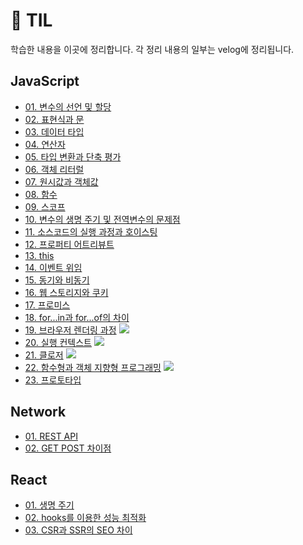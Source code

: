 # 📜 TIL

학습한 내용을 이곳에 정리합니다.
각 정리 내용의 일부는 velog에 정리됩니다.

## JavaScript

- <a href="https://github.com/uncyclocity/TIL_JavaScript/blob/main/JavaScript/01 - 변수의 선언 및 할당.md">01. 변수의 선언 및 할당</a>
- <a href="https://github.com/uncyclocity/TIL_JavaScript/blob/main/JavaScript/02 - 표현식과 문.md">02. 표현식과 문</a>
- <a href="https://github.com/uncyclocity/TIL_JavaScript/blob/main/JavaScript/03 - 데이터 타입.md">03. 데이터 타입</a>
- <a href="https://github.com/uncyclocity/TIL_JavaScript/blob/main/JavaScript/04 - 연산자.md">04. 연산자</a>
- <a href="https://github.com/uncyclocity/TIL_JavaScript/blob/main/JavaScript/05 - 타입 변환과 단축 평가.md">05. 타입 변환과 단축 평가</a>
- <a href="https://github.com/uncyclocity/TIL_JavaScript/blob/main/JavaScript/06 - 객체 리터럴.md">06. 객체 리터럴</a>
- <a href="https://github.com/uncyclocity/TIL_JavaScript/blob/main/JavaScript/07 - 원시값과 객체값.md">07. 원시값과 객체값</a>
- <a href="https://github.com/uncyclocity/TIL_JavaScript/blob/main/JavaScript/08 - 함수.md">08. 함수</a>
- <a href="https://github.com/uncyclocity/TIL_JavaScript/blob/main/JavaScript/09 - 스코프.md">09. 스코프</a>
- <a href="https://github.com/uncyclocity/TIL_JavaScript/blob/main/JavaScript/10 - 변수의 생명 주기 및 전역변수의 문제점.md">10. 변수의 생명 주기 및 전역변수의 문제점</a>
- <a href="https://github.com/uncyclocity/TIL_JavaScript/blob/main/JavaScript/11 - 소스코드의 실행 과정과 호이스팅.md">11. 소스코드의 실행 과정과 호이스팅</a>
- <a href="https://github.com/uncyclocity/TIL_JavaScript/blob/main/JavaScript/12 - 프로퍼티 어트리뷰트.md">12. 프로퍼티 어트리뷰트</a>
- <a href="https://github.com/uncyclocity/TIL_JavaScript/blob/main/JavaScript/13 - this.md">13. this</a>
- <a href="https://github.com/uncyclocity/TIL_JavaScript/blob/main/JavaScript/14 - 이벤트 위임.md">14. 이벤트 위임</a>
- <a href="https://github.com/uncyclocity/TIL_JavaScript/blob/main/JavaScript/15 - 동기와 비동기.md">15. 동기와 비동기</a>
- <a href="https://github.com/uncyclocity/TIL_JavaScript/blob/main/JavaScript/16 - 웹 스토리지와 쿠키.md">16. 웹 스토리지와 쿠키</a>
- <a href="https://github.com/uncyclocity/TIL_JavaScript/blob/main/JavaScript/17 - 프로미스.md">17. 프로미스</a>
- <a href="https://github.com/uncyclocity/TIL_JavaScript/blob/main/JavaScript/18 - for...in과 for...of의 차이.md">18. for...in과 for...of의 차이</a>
- <a href="https://github.com/uncyclocity/TIL_JavaScript/blob/main/JavaScript/19 - 브라우저 렌더링 과정.md">19. 브라우저 렌더링 과정</a> <a href="https://velog.io/@uncyclocity/JavaScript-브라우저의-렌더링-과정"><img src="https://img.shields.io/badge/Velog에서 보기-4FC08D?style=flat-square&logo=vimeo&logoColor=white"/></a>
- <a href="https://github.com/uncyclocity/TIL_JavaScript/blob/main/JavaScript/20 - 실행 컨텍스트.md">20. 실행 컨텍스트</a> <a href="https://velog.io/@uncyclocity/JavaScript-실행-컨텍스트"><img src="https://img.shields.io/badge/Velog에서 보기-4FC08D?style=flat-square&logo=vimeo&logoColor=white"/></a>
- <a href="https://github.com/uncyclocity/TIL_JavaScript/blob/main/JavaScript/21 - 클로저.md">21. 클로저</a> <a href="https:://velog.io/@uncyclocity/JavaScript-클로저"><img src="https://img.shields.io/badge/Velog에서 보기-4FC08D?style=flat-square&logo=vimeo&logoColor=white"/></a>
- <a href="https://github.com/uncyclocity/TIL_JavaScript/blob/main/JavaScript/22 - 함수형과 객체 지향형 프로그래밍.md">22. 함수형과 객체 지향형 프로그래밍</a> <a href="https://velog.io/@uncyclocity/JavaScript-객체-지향형과-함수형-프로그래밍"><img src="https://img.shields.io/badge/Velog에서 보기-4FC08D?style=flat-square&logo=vimeo&logoColor=white"/></a>
- <a href="https://github.com/uncyclocity/TIL_JavaScript/blob/main/JavaScript/23 - 프로토타입.md">23. 프로토타입</a>

## Network

- <a href="https://github.com/uncyclocity/TIL/blob/main/Network/01 - REST API.md">01. REST API</a>
- <a href="https://github.com/uncyclocity/TIL/blob/main/Network/02 - GET POST 차이점.md">02. GET POST 차이점</a>

## React

- <a href="https://github.com/uncyclocity/TIL/blob/main/React/01 - 생명 주기.md">01. 생명 주기</a>
- <a href="https://github.com/uncyclocity/TIL/blob/main/React/02 - hooks를 이용한 성능 최적화.md">02. hooks를 이용한 성능 최적화</a>
- <a href="https://github.com/uncyclocity/TIL/blob/main/React/03 - CSR과 SSR의 SEO 차이.md">03. CSR과 SSR의 SEO 차이</a>
